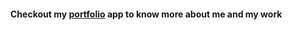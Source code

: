 #### Checkout my [portfolio](https://neerajsingh869.netlify.app/) app to know more about me and my work